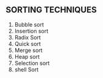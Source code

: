 ## SORTING TECHNIQUES
1. Bubble sort
2. Insertion sort
3. Radix Sort
4. Quick sort
5. Merge sort
6. Heap sort
7. Selection sort
8. shell Sort
